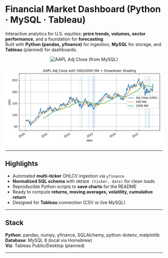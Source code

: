 # Financial Market Dashboard (Python · MySQL · Tableau)

Interactive analytics for U.S. equities: **price trends, volumes, sector performance**, and a foundation for **forecasting**.  
Built with **Python (pandas, yfinance)** for ingestion, **MySQL** for storage, and **Tableau** (planned) for dashboards.

<p align="center">
  <img src="reports/figures/aapl_adj_close.png" alt="AAPL Adj Close (from MySQL)" width="700">
</p>
<p align="center">
  <img src="reports/figures/aapl_ma_drawdown.png" alt="AAPL with 50/200-day MAs and drawdown shading" width="700">
</p>

---

## Highlights
- Automated **multi-ticker** OHLCV ingestion via `yfinance`
- **Normalized SQL schema** with `UNIQUE (ticker, date)` for clean loads
- Reproducible Python scripts to **save charts** for the README
- Ready to compute **returns, moving averages, volatility, cumulative return**
- Designed for **Tableau** connection (CSV or live MySQL)

---

## Stack
**Python**: pandas, numpy, yfinance, SQLAlchemy, python-dotenv, matplotlib  
**Database**: MySQL 8 (local via Homebrew)  
**Viz**: Tableau Public/Desktop (planned)

---

